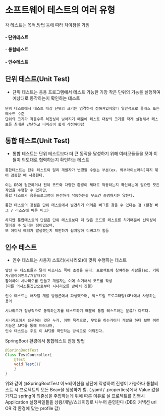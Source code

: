 # 소프트웨어 테스트의 여러 유형
각 테스트는 목적,방법 등에 따라 차이점을 가짐
#### - 단위테스트
#### - 통합테스트
#### - 인수테스트

## 단위 테스트(Unit Test)
- 단위 테스트는 응용 프로그램에서 테스트 가능한 가장 작은 단위의 기능을 실행하여 예상대로 동작하는지 확인하는 테스트  
```
단위 테스트에서 테스트 대상 단위의 크기는 엄격하게 정해져있지않다 일반적으로 클래스 또는 메소드 수준
단위의 크기가 작을수록 복잡성이 낮아지기 때문에 테스트 대상의 크기를 작게 설정해서 테스트를 최대한 간단하고 디버깅이 쉽게 작성해야함
```

## 통합 테스트(Unit Test)
- 통합 테스트는 단위 테스트보다 더 큰 동작을 달성하기 위해 여러모듈들을 모아 이들이 의도대로 협력하는지 확인하는 테스트
```
통합테스트는 단위 테스트와 달리 개발자가 변경할 수없는 부분(ex. 외부라이브러리)까지 묶어 검증할 때 사용한다.

이는 DB에 접근하거나 전체 코드와 다양한 환경이 제대로 작동하는지 확인하는데 필요한 모든 작업을 수행할 수 있지만,
통합 테스트가 응용프로그램이 완전하게 작동하는걸 무조건 증명하지는 않는다.

통합 테스트의 장점은 단위 테스트에서 발견하기 어려운 버그를 찾을 수 있다는 점 (환경 버그 / 리소스에 따른 버그)

하지만 통합테스트의 단점은 단위 테스트보다 더 많은 코드를 테스트를 하기때문에 신뢰성이 떨어질 수 있다는 점이있으며,
또 어디서 에러가 발생했는지 확인하기 쉽지않아 디버그가 힘듬
```

## 인수 테스트
- 인수 테스트는 사용자 스토리(시나리오)에 맞춰 수행하는 테스트
```
앞선 두 테스트들과 달리 비즈니스 쪽에 초점을 둔다. 프로젝트에 참여하는 사람들(ex. 기획자/클라이언트/개발자)이
참여하여 시나리오를 만들고 개발자는 이에 의거해서 코드를 작성
(다른 의사소통집단으로부터 시나리오를 받아서 진행)

인수 테스트는 애자일 개발 방법론에서 파생했으며, 익스트림 프로그래밍(XP)에서 사용하는 용어

시나리오가 정상적으로 동작하는지를 테스트하기 때문에 통합 테스트와는 분류가 다르다. 

시나리오에서 요구하는 것은 누가, 어떤 목적으로, 무엇을 하는가이다 개발을 하다 보면 이런 기능은 API를 통해 드러나며,
인수 테스트는 주로 이 API를 확인하는 방식으로 이뤄진다.
```
SpringBoot 환경에서 통합테스트 진행 방법

```java
@SpringBootTest
Class TestController{
	@Test
	void Test(){
	}
}
```
위와 같이 @SpringBootTest 어노테이션을 상단에 작성하여 진행이 가능하다
통합테스트 시 프로젝트의 모든 Bean을 생성하기 함.
(.yaml / .properties)에서 Value 값을 가지고 spring이 의존성을 주입하는데
위에 따른 이유로 실 프로젝트를 진행시 Application 설정파일들을 상용/개발/스테이징로 나누어 운영한다 (DB의 커넥션 url OR 각 환경에 맞는 profile 값)





